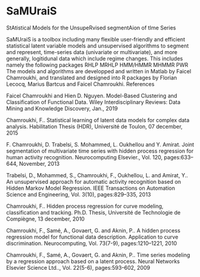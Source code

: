 # SaMUraiS
StAtistical Models for the UnsupeRvised segmentAion of tIme Series

SaMUraiS is a toolbox including many flexible user-friendly and efficient statistical latent variable models and unsupervised algorithms to segment and represent, time-series data (univariate or multivariate), and more generally, logitidunal data which include regime changes.
This includes namely the following packages
RHLP 
MRHLP 
HMM/HMMR 
MHMMR 
PWR
The models and algorithms are developped and written in Matlab by Faicel Chamroukhi, and translated and designed into R packages by Florian Lecocq, Marius Bartcus and Faicel Chamroukhi.
References

Faicel Chamroukhi and Hien D. Nguyen. Model-Based Clustering and Classification of Functional Data. Wiley Interdisciplinary Reviews: Data Mining and Knowledge Discovery, Jan., 2019

Chamroukhi, F.. Statistical learning of latent data models for complex data analysis. Habilitation Thesis (HDR), Université de Toulon, 07 december, 2015 

F. Chamroukhi, D. Trabelsi, S. Mohammed, L. Oukhellou and Y. Amirat. Joint segmentation of multivariate time series with hidden process regression for human activity recognition. Neurocomputing Elsevier., Vol. 120, pages:633–644, November, 2013

Trabelsi, D., Mohammed, S., Chamroukhi, F., Oukhellou, L. and Amirat, Y.. An unsupervised approach for automatic activity recognition based on Hidden Markov Model Regression. IEEE Transactions on Automation Science and Engineering, Vol. 3(10), pages:829–335, 2013

Chamroukhi, F.. Hidden process regression for curve modeling, classification and tracking. Ph.D. Thesis, Université de Technologie de Compiègne, 13 december, 2010

Chamroukhi, F., Samé, A., Govaert, G. and Aknin, P.. A hidden process regression model for functional data description. Application to curve discrimination. Neurocomputing, Vol. 73(7-9), pages:1210–1221, 2010

Chamroukhi, F., Samé, A., Govaert, G. and Aknin, P.. Time series modeling by a regression approach based on a latent process. Neural Networks Elsevier Science Ltd.., Vol. 22(5-6), pages:593–602, 2009
